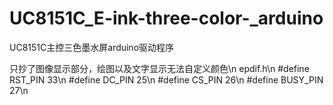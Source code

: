 # UC8151C_E-ink-three-color-_arduino
UC8151C主控三色墨水屏arduino驱动程序

只抄了图像显示部分，绘图以及文字显示无法自定义颜色\n
epdif.h\n
#define RST_PIN         33\n
#define DC_PIN          25\n
#define CS_PIN          26\n
#define BUSY_PIN        27\n
